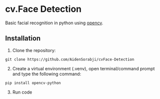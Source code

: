 # cv.Face Detection
Basic facial recognition in python using [opencv](https://github.com/opencv/opencv).

## Installation

1. Clone the repository:
```
git clone https://github.com/AidenSorabji/cvFace-Detection
```
2. Create a virtual environment (.venv), open terminal/command prompt and type the following command:
```
pip install opencv-python
```
3. Run code
